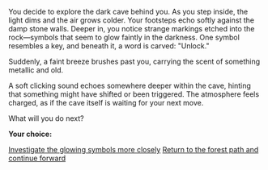 You decide to explore the dark cave behind you. As you step inside, the light dims and the air grows colder. Your footsteps echo softly against the damp stone walls. Deeper in, you notice strange markings etched into the rock—symbols that seem to glow faintly in the darkness. One symbol resembles a key, and beneath it, a word is carved: "Unlock."

Suddenly, a faint breeze brushes past you, carrying the scent of something metallic and old.

A soft clicking sound echoes somewhere deeper within the cave, hinting that something might have shifted or been triggered. The atmosphere feels charged, as if the cave itself is waiting for your next move.

What will you do next?

**Your choice:**

[Investigate the glowing symbols more closely](symbols.md)
[Return to the forest path and continue forward](forest-trail.md)